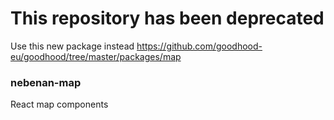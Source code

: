 # This repository has been deprecated
Use this new package instead https://github.com/goodhood-eu/goodhood/tree/master/packages/map

### nebenan-map

React map components
